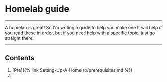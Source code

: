 # Homelab guide
---

A homelab is great! So I'm writing a guide to help you make one
It will help if you read these in order, but if you need help with a specific topic, just go straight there.

---
## Contents
1. [Pre]({% link Setting-Up-A-Homelab/prerequisites.md %})
2. 
